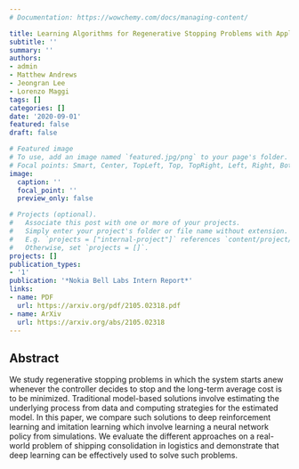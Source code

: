 ```yaml
---
# Documentation: https://wowchemy.com/docs/managing-content/

title: Learning Algorithms for Regenerative Stopping Problems with Applications to Shipping Consolidation in Logistics
subtitle: ''
summary: ''
authors:
- admin
- Matthew Andrews
- Jeongran Lee
- Lorenzo Maggi
tags: []
categories: []
date: '2020-09-01'
featured: false
draft: false

# Featured image
# To use, add an image named `featured.jpg/png` to your page's folder.
# Focal points: Smart, Center, TopLeft, Top, TopRight, Left, Right, BottomLeft, Bottom, BottomRight.
image:
  caption: ''
  focal_point: ''
  preview_only: false

# Projects (optional).
#   Associate this post with one or more of your projects.
#   Simply enter your project's folder or file name without extension.
#   E.g. `projects = ["internal-project"]` references `content/project/deep-learning/index.md`.
#   Otherwise, set `projects = []`.
projects: []
publication_types:
- '1'
publication: '*Nokia Bell Labs Intern Report*'
links:
- name: PDF
  url: https://arxiv.org/pdf/2105.02318.pdf
- name: ArXiv
  url: https://arxiv.org/abs/2105.02318
---
```

## Abstract

We study regenerative stopping problems in which the system starts anew whenever the
controller decides to stop and the long-term average cost is to be minimized. Traditional model-based solutions involve estimating the underlying process from data and computing strategies for
the estimated model. In this paper, we compare such solutions to deep reinforcement learning
and imitation learning which involve learning a neural network policy from simulations. We
evaluate the different approaches on a real-world problem of shipping consolidation in logistics
and demonstrate that deep learning can be effectively used to solve such problems.
